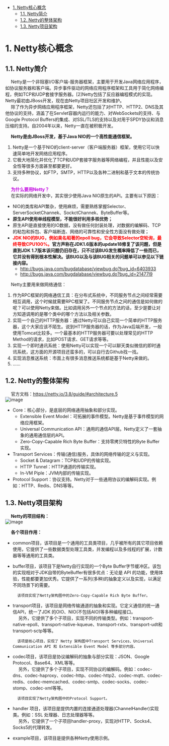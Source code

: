 
<!-- TOC -->

- [1. Netty核心概念](#1-netty核心概念)
    - [1.1. Netty简介](#11-netty简介)
    - [1.2. Netty的整体架构](#12-netty的整体架构)
    - [1.3. Netty项目架构](#13-netty项目架构)

<!-- /TOC -->


# 1. Netty核心概念  

## 1.1. Netty简介  
<!-- 
为什么要使用Netty而不直接使用JAVA中的NIO
1.Netty支持三种IO模型同时支持三种Reactor模式。
2.Netty支持很多应用层的协议，提供了很多decoder和encoder。
3.Netty能够解决TCP长连接所带来的缺陷（粘包、半包等）
4.Netty支持应用层的KeepAlive。
5.Netty规避了JAVA NIO中的很多BUG，性能更好。
-->
&emsp; Netty是一个非阻塞I/O客户端-服务器框架，主要用于开发Java网络应用程序，如协议服务器和客户端。异步事件驱动的网络应用程序框架和工具用于简化网络编程，例如TCP和UDP套接字服务器。[2]Netty包括了反应器编程模式的实现。Netty最初由JBoss开发，现在由Netty项目社区开发和维护。  
&emsp; 除了作为异步网络应用程序框架，Netty还包括了对HTTP、HTTP2、DNS及其他协议的支持，涵盖了在Servlet容器内运行的能力、对WebSockets的支持、与Google Protocol Buffers的集成、对SSL/TLS的支持以及对用于SPDY协议和消息压缩的支持。自2004年以来，Netty一直在被积极开发。  

&emsp; **Netty是由JBoss开发，基于Java NIO的一个高性能通信框架。**  

1. Netty是一个基于NIO的client-server（客户端服务器）框架，使用它可以快速简单地开发网络应用程序。
2. 它极大地简化并优化了TCP和UDP套接字服务器等网络编程，并且性能以及安全性等很多方面甚至都要更好。
3. 支持多种协议，如FTP，SMTP，HTTP以及各种二进制和基于文本的传统协议。  

&emsp; **<font color = "clime">为什么要用Netty？</font>**  
&emsp; 在实际的网络开发中，其实很少使用Java NIO原生的API。主要有以下原因：  

* NIO的类库和API繁杂，使用麻烦，需要熟练掌握Selector、ServerSocketChannek、SockctChannek、ByteBuffer等。  
* **原生API使用单线程模型，不能很好利用多核优势；**  
* 原生API是直接使用的IO数据，没有做任何封装处理，对数据的编解码、TCP的粘包和拆包、客户端断连、网络的可靠性和安全性方面没有做处理；  
* **<font color = "red">JDK NIO的BUG，例如臭名昭著的epoll bug，它会导致Selector空轮询，最终导致CPU100%。</font>官方声称在JDK1.6版本的update18修复了该问题，但是直到JDK 1.7版本该问题仍旧存在，只不过该BUG发生概率降低了一些而已，它并没有得到根本性解决。该BUG以及与该BUG相关的问题单可以参见以下链接内容。** 
    * http://bugs.java.com/bugdatabase/viewbug.do?bug_id=6403933  
    * http://bugs.java.com/bugdalabase/viewbug.do?bug_id=21477l9  

<!-- 
&emsp; (1)NIO的类库和API繁杂，使用麻烦，需要熟练掌握Selector、ServerSocketChannek、SockctChannek、ByteBuffer等。  
&emsp; (2)需要貝备其他的额外技能做铺垫，例如熟悉Java多线程编程。这是因为NIO编程涉 及到Reactor模式，必须对多线程和网路编程非常熟悉，才能编写出高质量的NIO程序。  
&emsp; (3)可靠性能力补齐，工作量和难度都非常大。例如客户端面临断连重连、网络闪断、 半包读写、失败缓存、网络拥塞和异常码流的处理等问题，NIO编程的特点是功能开发相对容易，但是可靠性能力补齐的工作量和难度都非常大。  
&emsp; **<fong color = "red">(4)JDKNIO的BUG,例如見名昭著的epoll bug，它会导致Selector空轮询，最终导致CPU100%。官方声称在JDK 1.6版本的update18修复了该问题,但是直到JDK 1.7版本该问题仍旧存在，只不过该BUG发生概率降低了一些而已，它并没有得到根本性解决。该BUG以及与该BUG相关的问题单可以参见以下链接内容。**</font>  
-->
&emsp; Netty主要用来做网络通信：  

1. 作为RPC框架的网络通信工具：在分布式系统中，不同服务节点之间经常需要相互调用，这个时候就需要RPC框架了。不同服务节点之间的通信是如何做的呢？可以使用Netty来做。比如调用另外一个节点的方法的话，至少是要让对方知道调用的是哪个类中的哪个方法以及相关参数。  
2. 实现一个自己的HTTP服务器：通过Netty可以自己实现一个简单的HTTP服务器，这个大家应该不陌生。说到HTTP服务器的话，作为Java后端开发，一般使用Tomcat比较多。一个最基本的HTTP服务器可要以处理常见的HTTP Method的请求，比如POST请求、GET请求等等。  
3. 实现一个即时通讯系统：使用Netty可以实现一个可以聊天类似微信的即时通讯系统，这方面的开源项目还蛮多的，可以自行去Github找一找。  
4. 实现消息推送系统：市面上有很多消息推送系统都是基于Netty来做的。  
5. ......

## 1.2. Netty的整体架构  
&emsp; 官方文档：https://netty.io/3.8/guide/#architecture.5   
![image](https://gitee.com/wt1814/pic-host/raw/master/images/microService/netty/netty-25.png)  

* Core：核心部分，是底层的网络通用抽象和部分实现。
    * Extensible Event Model：可拓展的事件模型。Netty是基于事件模型的网络应用框架。
    * Universal Communication API：通用的通信API层。Netty定义了一套抽象的通用通信层的API。  
    * Zero-Copy-Capable Rich Byte Buffer：支持零拷贝特性的Byte Buffer实现。
* Transport Services：传输(通信)服务，具体的网络传输的定义与实现。
    * Socket & Datagram：TCP和UDP的传输实现。
    * HTTP Tunnel：HTTP通道的传输实现。
    * In-VM Piple：JVM内部的传输实现。  
* Protocol Support：协议支持。Netty对于一些通用协议的编解码实现。例如：HTTP、Redis、DNS等等。


## 1.3. Netty项目架构  
&emsp; **Netty的项目结构：**  
![image](https://gitee.com/wt1814/pic-host/raw/master/images/microService/netty/netty-26.png)  

&emsp; **各个项目作用：**  

* common项目，该项目是一个通用的工具类项目，几乎被所有的其它项目依赖使用，它提供了一些数据类型处理工具类，并发编程以及多线程的扩展，计数器等等通用的工具类。  
* buffer项目，该项目下是Netty自行实现的一个Byte Buffer字节缓冲区。该包的实现相对于JDK自带的ByteBuffer有很多优点：无论是 API 的功能，使用体验，性能都要更加优秀。它提供了一系列(多种)的抽象定义以及实现，以满足不同场景下的需要。  

        该项目实现了Netty架构图中的Zero-Copy-Capable Rich Byte Buffer。

* transport项目，该项目是网络传输通道的抽象和实现。它定义通信的统一通信API，统一了JDK 的OIO、NIO(不包括AIO)等多种编程接口。  
&emsp; 另外，它提供了多个子项目，实现不同的传输类型。例如：transport-native-epoll、transport-native-kqueue、transport-rxtx、transport-udt和transport-sctp等等。  

        该项是核心项目，实现了 Netty 架构图中Transport Services、Universal Communication API 和 Extensible Event Model 等多部分内容。

* codec项目，该项目是协议编解码的抽象与部分实现：JSON、Google Protocol、Base64、XML等等。  
&emsp; 另外，它提供了多个子项目，实现不同协议的编解码。例如：codec-dns、codec-haproxy、codec-http、codec-http2、codec-mqtt、codec-redis、codec-memcached、codec-smtp、codec-socks、codec-stomp、codec-xml等等。  

        该项目实现了Netty架构图中的Protocol Support。

* handler 项目，该项目是提供内置的连接通道处理器(ChannelHandler)实现类。例如：SSL 处理器、日志处理器等等。  
&emsp; 另外，它提供了一个子项目handler-proxy，实现对HTTP、Socks4、Socks5的代理转发。   
* example项目，该项目是提供各种Netty使用示例。  

